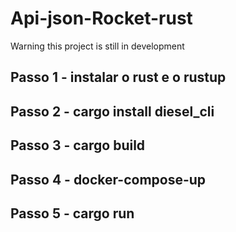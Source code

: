 # Api-json-Rocket-rust

Warning this project is still in development


## Passo 1 - instalar o rust e o rustup
## Passo 2 - cargo install diesel_cli
## Passo 3 - cargo build 
## Passo 4 - docker-compose-up 
## Passo 5 - cargo run 

